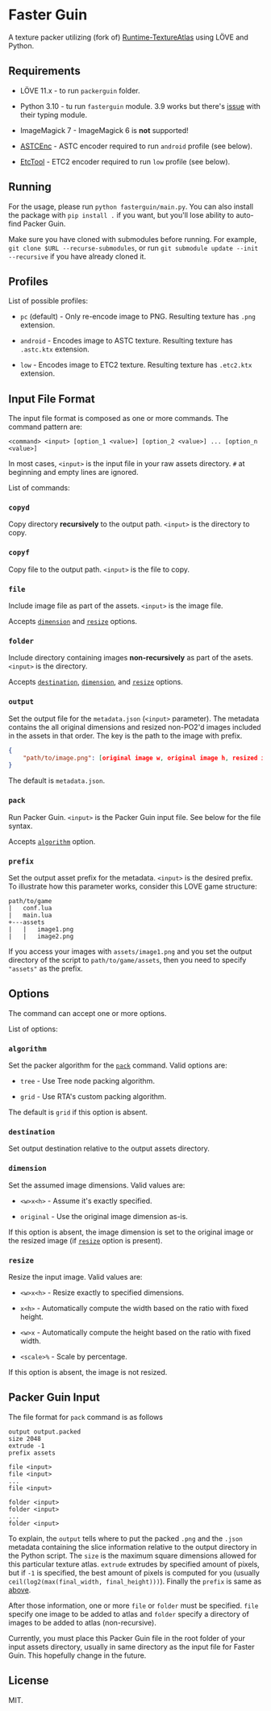 Faster Guin
=====

A texture packer utilizing (fork of) [Runtime-TextureAtlas](https://github.com/EngineerSmith/Runtime-TextureAtlas)
using LÖVE and Python.

Requirements
-----

* LÖVE 11.x - to run `packerguin` folder.

* Python 3.10 - tu run `fasterguin` module. 3.9 works but there's
[issue](https://bugs.python.org/issue42233) with their typing module.

* ImageMagick 7 - ImageMagick 6 is **not** supported!

* [ASTCEnc](https://github.com/ARM-software/astc-encoder) - ASTC encoder required to run
`android` profile (see below).

* [EtcTool](https://github.com/google/etc2comp) - ETC2 encoder required to run `low` profile (see below).

Running
-----

For the usage, please run `python fasterguin/main.py`. You can also install the package with
`pip install .` if you want, but you'll lose ability to auto-find Packer Guin.

Make sure you have cloned with submodules before running. For example, `git clone $URL --recurse-submodules`, 
or run `git submodule update --init --recursive` if you have already cloned it.

Profiles
-----

List of possible profiles:

* `pc` (default) - Only re-encode image to PNG. Resulting texture has `.png` extension.

* `android` - Encodes image to ASTC texture. Resulting texture has `.astc.ktx` extension.

* `low` - Encodes image to ETC2 texture. Resulting texture has `.etc2.ktx` extension.

Input File Format
-----

The input file format is composed as one or more commands. The command pattern are:  
```
<command> <input> [option_1 <value>] [option_2 <value>] ... [option_n <value>]
```

In most cases, `<input>` is the input file in your raw assets directory. `#` at beginning
and empty lines are ignored.

List of commands:

### `copyd`

Copy directory **recursively** to the output path. `<input>` is the directory to copy.

### `copyf`

Copy file to the output path. `<input>` is the file to copy.

### `file`

Include image file as part of the assets. `<input>` is the image file.

Accepts [`dimension`](#dimension) and [`resize`](#resize) options.

### `folder`

Include directory containing images **non-recursively** as part of the asets. `<input>` is the directory.

Accepts [`destination`](#destination), [`dimension`](#dimension), and [`resize`](#resize) options.

### `output`

Set the output file for the `metadata.json` (`<input>` parameter). The metadata contains the all original
dimensions and resized non-PO2'd images included in the assets in that order. The key is the path to the
image with prefix.

```json
{
	"path/to/image.png": [original image w, original image h, resized image w, resized image h]
}
```

The default is `metadata.json`.

### `pack`

Run Packer Guin. `<input>` is the Packer Guin input file. See below for the file syntax.

Accepts [`algorithm`](#algorithm) option.

### `prefix`

Set the output asset prefix for the metadata. `<input>` is the desired prefix. To illustrate
how this parameter works, consider this LOVE game structure:

```
path/to/game
|   conf.lua
|   main.lua
+---assets
|   |   image1.png
|   |   image2.png
```

If you access your images with `assets/image1.png` and you set the output directory of the script
to `path/to/game/assets`, then you need to specify `"assets"` as the prefix.

Options
-----

The command can accept one or more options.

List of options:

### `algorithm`

Set the packer algorithm for the [`pack`](#pack) command. Valid options are:

* `tree` - Use Tree node packing algorithm.

* `grid` - Use RTA's custom packing algorithm.

The default is `grid` if this option is absent.

### `destination`

Set output destination relative to the output assets directory.

### `dimension`

Set the assumed image dimensions. Valid values are:

* `<w>x<h>` - Assume it's exactly specified.

* `original` - Use the original image dimension as-is.

If this option is absent, the image dimension is set to the original image or the
resized image (if [`resize`](#resize) option is present).

### `resize`

Resize the input image. Valid values are:

* `<w>x<h>` - Resize exactly to specified dimensions.

* `x<h>` - Automatically compute the width based on the ratio with fixed height.

* `<w>x` - Automatically compute the height based on the ratio with fixed width.

* `<scale>%` - Scale by percentage.

If this option is absent, the image is not resized.

Packer Guin Input
-----

The file format for `pack` command is as follows

```
output output.packed
size 2048
extrude -1
prefix assets

file <input>
file <input>
...
file <input>

folder <input>
folder <input>
...
folder <input>
```

To explain, the `output` tells where to put the packed `.png` and the `.json` metadata
containing the slice information relative to the output directory in the Python script.
The `size` is the maximum square dimensions allowed for this particular texture atlas.
`extrude` extrudes by specified amount of pixels, but if `-1` is specified, the best
amount of pixels is computed for you (usually `ceil(log2(max(final_width, final_height)))`).
Finally the `prefix` is same as [above](#prefix).

After those information, one or more `file` or `folder` must be specified. `file` specify
one image to be added to atlas and `folder` specify a directory of images to be added to
atlas (non-recursive).

Currently, you must place this Packer Guin file in the root folder of your input assets
directory, usually in same directory as the input file for Faster Guin. This hopefully
change in the future.

License
-----

MIT.
